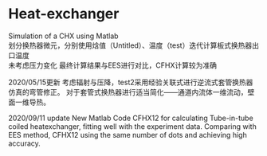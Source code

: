# Heat-exchanger
Simulation of a CHX using Matlab </br>
划分换热器微元，分别使用焓值（Untitled）、温度（test）迭代计算板式换热器出口温度</br>
未考虑压力变化
最终计算结果与EES进行对比，CFHX计算较为准确

2020/05/15更新
考虑辐射与压降，test2采用经验关联式进行逆流式套管换热器仿真的弯管修正。
对于套管式换热器进行适当简化——通道内流体一维流动，壁面一维导热。

2020/09/11 update
New Matlab Code CFHX12 for calculating Tube-in-tube coiled heatexchanger, fitting well with the experiment data.
Comparing with EES method, CFHX12 using the same number of dots and achieving high accuracy.
